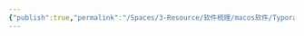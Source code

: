 ```yaml
---
{"publish":true,"permalink":"/Spaces/3-Resource/软件梳理/macos软件/Typora.md","title":"Typora","created":"2023-03-01","modified":"2023-03-14","published":"2025-07-10T22:31:11.104+08:00","tags":["macOS软件","windows软件"],"cssclasses":""}
---
```



